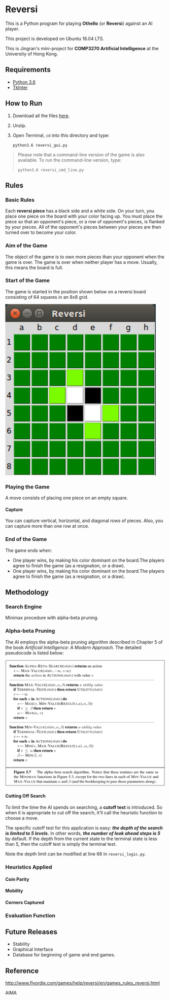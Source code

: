 # Reversi

This is a Python program for playing **Othello** (or **Reversi**) against an AI player.

This project is developed on Ubuntu 16.04 LTS.

This is Jingran's mini-project for **COMP3270 Artificial Intelligence** at the University of Hong Kong.

## Requirements

- [Python 3.6](https://www.python.org/downloads/release/python-363/)
- [TkInter](https://www.python.org/download/mac/tcltk/)

## How to Run

1. Download all the files [here](https://github.com/JRChow/Reversi).

2. Unzip.

3. Open Terminal, `cd` into this directory and type:

   ```shell
   python3.6 reversi_gui.py
   ```

> Please note that a command-line version of the game is also available. To run the command-line version, type:
>
> ```Shell
> python3.6 reversi_cmd_line.py
> ```

## Rules

### Basic Rules

Each **reversi piece** has a black side and a white side. On your turn, you place one piece on the board with your color facing up. You must place the piece so that an opponent's piece, or a row of opponent's pieces, is flanked by your pieces. All of the opponent's pieces between your pieces are then turned over to become your color. 

### Aim of the Game

The object of the game is to own more pieces than your opponent when the game is over. The game is over when neither player has a move. Usually, this means the board is full. 

### Start of the Game

The game is started in the position shown below on a reversi board consisting of 64 squares in an 8x8 grid. 

![start](./img/start.png)

### Playing the Game

A move consists of placing one piece on an empty square.	

#### Capture

You can capture vertical, horizontal, and diagonal rows of pieces. Also, you can capture more than one row at once. 

### End of the Game

The game ends when: 

- One player wins, by making his color dominant on the board.The players agree to finish the game (as a resignation, or a draw).
- One player wins, by making his color dominant on the board.The players agree to finish the game (as a resignation, or a draw).

## Methodology

### Search Engine

Minimax procedure with alpha-beta pruning.

### Alpha-beta Pruning

The AI employs the alpha-beta pruning algorithm described in Chapter 5 of the book *Artificial Intelligence: A Modern Approach*. The detailed pseudocode is listed below:

![start](./img/alpha-beta_pruning.png)

#### Cutting Off Search

To limit the time the AI spends on searching, a **cutoff test** is introduced. So when it is appropriate to cut off the search, it'll call the heuristic function to choose a move.

The specific cutoff test for this application is easy: ***the depth of the search is limited to 5 levels.*** In other words, ***the number of look ahead steps is 5*** by default. If the depth from the current state to the terminal state is less than 5, then the cutoff test is simply the terminal test.

Note the depth limit can be modified at line 66 in `reversi_logic.py`.

### Heuristics Applied

#### Coin Parity

#### Mobility

#### Corners Captured

### Evaluation Function

## Future Releases

- Stability
- Graphical Interface
- Database for beginning of game and end games.

## Reference

http://www.flyordie.com/games/help/reversi/en/games_rules_reversi.html

AIMA